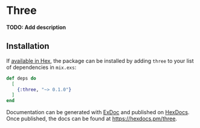 # Three

**TODO: Add description**

## Installation

If [available in Hex](https://hex.pm/docs/publish), the package can be installed
by adding `three` to your list of dependencies in `mix.exs`:

```elixir
def deps do
  [
    {:three, "~> 0.1.0"}
  ]
end
```

Documentation can be generated with [ExDoc](https://github.com/elixir-lang/ex_doc)
and published on [HexDocs](https://hexdocs.pm). Once published, the docs can
be found at <https://hexdocs.pm/three>.

